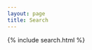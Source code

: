 ```yaml
---
layout: page
title: Search
---
```

<div id="main" class="alt">
    <div class="inner">
{% include search.html %}
</div>
</div>